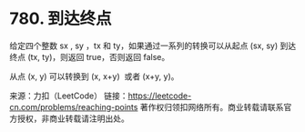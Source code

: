 # 780. 到达终点


给定四个整数 sx , sy ，tx 和 ty，如果通过一系列的转换可以从起点 (sx, sy) 到达终点 (tx, ty)，则返回 true，否则返回 false。

从点 (x, y) 可以转换到 (x, x+y)  或者 (x+y, y)。

来源：力扣（LeetCode）
链接：https://leetcode-cn.com/problems/reaching-points
著作权归领扣网络所有。商业转载请联系官方授权，非商业转载请注明出处。